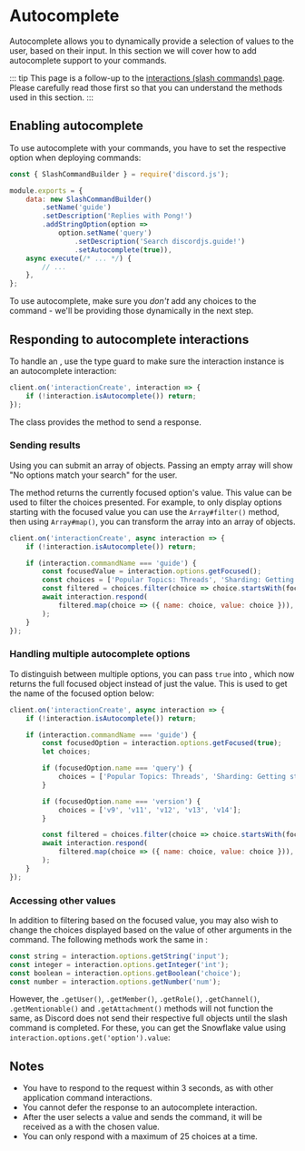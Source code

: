 # Autocomplete

Autocomplete allows you to dynamically provide a selection of values to the user, based on their input. In this section we will cover how to add autocomplete support to your commands.

::: tip
This page is a follow-up to the [interactions (slash commands) page](/interactions/slash-commands.md). Please carefully read those first so that you can understand the methods used in this section.
:::

## Enabling autocomplete

To use autocomplete with your commands, you have to set the respective option when deploying commands:

```js {10}
const { SlashCommandBuilder } = require('discord.js');

module.exports = {
	data: new SlashCommandBuilder()
		.setName('guide')
		.setDescription('Replies with Pong!')
        .addStringOption(option =>
            option.setName('query')
                .setDescription('Search discordjs.guide!')
                .setAutocomplete(true)),
	async execute(/* ... */) {
		// ...
	},
};
```

To use autocomplete, make sure you _don't_ add any choices to the command - we'll be providing those dynamically in the next step.

## Responding to autocomplete interactions

To handle an <DocsLink path="class/AutocompleteInteraction"/>, use the <DocsLink path="class/BaseInteraction?scrollTo=isAutocomplete"/> type guard to make sure the interaction instance is an autocomplete interaction:

<!-- eslint-skip -->

```js {1,4}
client.on('interactionCreate', interaction => {
	if (!interaction.isAutocomplete()) return;
});
```

The <DocsLink path="class/AutocompleteInteraction"/> class provides the <DocsLink path="class/AutocompleteInteraction?scrollTo=respond"/> method to send a response.

### Sending results

Using <DocsLink path="class/AutocompleteInteraction?scrollTo=respond" /> you can submit an array of <DocsLink path="typedef/ApplicationCommandOptionChoiceData" /> objects. Passing an empty array will show "No options match your search" for the user.

The <DocsLink path="class/CommandInteractionOptionResolver?scrollTo=getFocused" /> method returns the currently focused option's value. This value can be used to filter the choices presented. For example, to only display options starting with the focused value you can use the `Array#filter()` method, then using `Array#map()`, you can transform the array into an array of <DocsLink path="typedef/ApplicationCommandOptionChoiceData" /> objects.

```js {4-11}
client.on('interactionCreate', async interaction => {
	if (!interaction.isAutocomplete()) return;

	if (interaction.commandName === 'guide') {
		const focusedValue = interaction.options.getFocused();
		const choices = ['Popular Topics: Threads', 'Sharding: Getting started', 'Library: Voice Connections', 'Interactions: Replying to slash commands', 'Popular Topics: Embed preview'];
		const filtered = choices.filter(choice => choice.startsWith(focusedValue));
		await interaction.respond(
			filtered.map(choice => ({ name: choice, value: choice })),
		);
	}
});
```

### Handling multiple autocomplete options

To distinguish between multiple options, you can pass `true` into <DocsLink path="class/CommandInteractionOptionResolver?scrollTo=getFocused"/>, which now returns the full focused object instead of just the value. This is used to get the name of the focused option below:

```js {5-16}
client.on('interactionCreate', async interaction => {
	if (!interaction.isAutocomplete()) return;

	if (interaction.commandName === 'guide') {
		const focusedOption = interaction.options.getFocused(true);
		let choices;

		if (focusedOption.name === 'query') {
			choices = ['Popular Topics: Threads', 'Sharding: Getting started', 'Library: Voice Connections', 'Interactions: Replying to slash commands', 'Popular Topics: Embed preview'];
		}

		if (focusedOption.name === 'version') {
			choices = ['v9', 'v11', 'v12', 'v13', 'v14'];
		}

		const filtered = choices.filter(choice => choice.startsWith(focusedOption.value));
		await interaction.respond(
			filtered.map(choice => ({ name: choice, value: choice })),
		);
	}
});
```

### Accessing other values

In addition to filtering based on the focused value, you may also wish to change the choices displayed based on the value of other arguments in the command. The following methods work the same in <DocsLink path="class/AutocompleteInteraction"/>:

```js
const string = interaction.options.getString('input');
const integer = interaction.options.getInteger('int');
const boolean = interaction.options.getBoolean('choice');
const number = interaction.options.getNumber('num');
```

However, the `.getUser()`, `.getMember()`, `.getRole()`, `.getChannel()`, `.getMentionable()` and `.getAttachment()` methods will not function the same, as Discord does not send their respective full objects until the slash command is completed. For these, you can get the Snowflake value using `interaction.options.get('option').value`:


## Notes

- You have to respond to the request within 3 seconds, as with other application command interactions.
- You cannot defer the response to an autocomplete interaction.
- After the user selects a value and sends the command, it will be received as a <DocsLink path="class/ChatInputCommandInteraction"/> with the chosen value.
- You can only respond with a maximum of 25 choices at a time.
